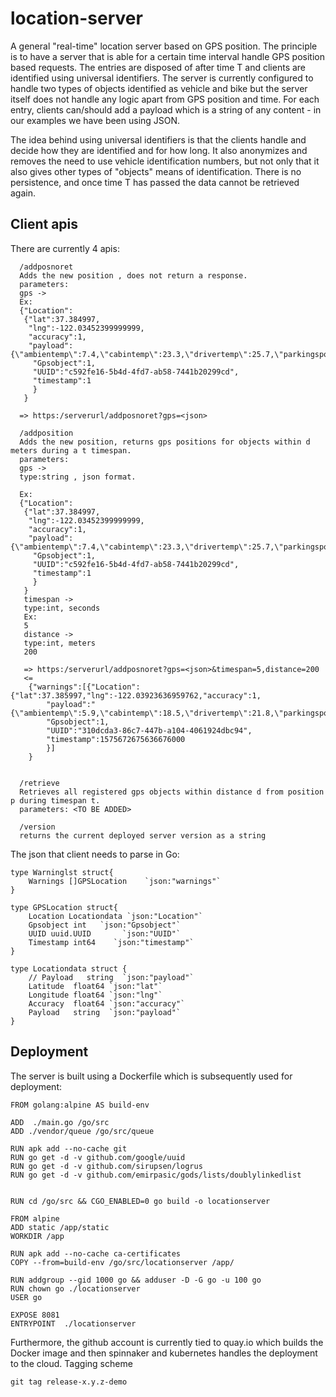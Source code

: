 # location-server

A general "real-time" location server based on GPS position. The principle is to have a server that is able for a certain time interval handle GPS position based requests. The entries are disposed of after time T and clients are identified using universal identifiers. The server is currently configured to handle two types of objects identified as vehicle and bike but the server itself does not handle any logic apart from GPS position and time. For each entry,  clients can/should add a payload which is a string of any content - in our examples we have been using JSON.

The idea behind using universal identifiers is that the clients handle and decide how they are identified and for how long. It also anonymizes and removes the need to use vehicle identification numbers, but not only that it also gives other types of "objects" means of identification. There is no persistence, and once time T has passed the data cannot be retrieved again.

## Client apis
There are currently 4 apis:
```
  /addposnoret
  Adds the new position , does not return a response.
  parameters:
  gps ->
  Ex:
  {"Location":
   {"lat":37.384997,
    "lng":-122.03452399999999,
    "accuracy":1,
    "payload":{\"ambientemp\":7.4,\"cabintemp\":23.3,\"drivertemp\":25.7,\"parkingspots\":36\"}"},
     "Gpsobject":1,
     "UUID":"c592fe16-5b4d-4fd7-ab58-7441b20299cd",
     "timestamp":1
     }
   } 
  
  => https:/serverurl/addposnoret?gps=<json>
  
  /addposition
  Adds the new position, returns gps positions for objects within d meters during a t timespan.
  parameters:
  gps ->
  type:string , json format.
  
  Ex:
  {"Location":
   {"lat":37.384997,
    "lng":-122.03452399999999,
    "accuracy":1,
    "payload":{\"ambientemp\":7.4,\"cabintemp\":23.3,\"drivertemp\":25.7,\"parkingspots\":36\"}"},
     "Gpsobject":1,
     "UUID":"c592fe16-5b4d-4fd7-ab58-7441b20299cd",
     "timestamp":1
     }
   }
   timespan ->
   type:int, seconds
   Ex:
   5
   distance ->
   type:int, meters
   200
   
   => https:/serverurl/addposnoret?gps=<json>&timespan=5,distance=200
   <=
    {"warnings":[{"Location":{"lat":37.385997,"lng":-122.03923636959762,"accuracy":1,
    	"payload":"{\"ambientemp\":5.9,\"cabintemp\":18.5,\"drivertemp\":21.8,\"parkingspots\":94,\"vehicleid\":\"1\"}"},
    	"Gpsobject":1,
    	"UUID":"310dcda3-86c7-447b-a104-4061924dbc94",
    	"timestamp":1575672675636676000
    	}]
    } 

  
  /retrieve
  Retrieves all registered gps objects within distance d from position p during timespan t.
  parameters: <TO BE ADDED>
  
  /version
  returns the current deployed server version as a string
  ```
  
  The json that client needs to parse in Go:
  ```
  type Warninglst struct{
	  Warnings []GPSLocation	`json:"warnings"`
  }

  type GPSLocation struct{
	  Location Locationdata `json:"Location"`
	  Gpsobject int	  `json:"Gpsobject"`
	  UUID uuid.UUID       `json:"UUID"`
	  Timestamp int64    `json:"timestamp"`
  }

  type Locationdata struct {
	  // Payload   string  `json:"payload"`
	  Latitude  float64 `json:"lat"`
	  Longitude float64 `json:"lng"`
	  Accuracy  float64 `json:"accuracy"`
	  Payload   string  `json:"payload"`
  }
  
  ```
## Deployment

The server is built using a Dockerfile which is subsequently used for deployment:

```
FROM golang:alpine AS build-env

ADD  ./main.go /go/src
ADD ./vendor/queue /go/src/queue

RUN apk add --no-cache git
RUN go get -d -v github.com/google/uuid
RUN go get -d -v github.com/sirupsen/logrus
RUN go get -d -v github.com/emirpasic/gods/lists/doublylinkedlist


RUN cd /go/src && CGO_ENABLED=0 go build -o locationserver

FROM alpine
ADD static /app/static
WORKDIR /app

RUN apk add --no-cache ca-certificates
COPY --from=build-env /go/src/locationserver /app/

RUN addgroup --gid 1000 go && adduser -D -G go -u 100 go
RUN chown go ./locationserver
USER go

EXPOSE 8081
ENTRYPOINT  ./locationserver
```
Furthermore, the github account is currently tied to quay.io which builds the Docker image and then spinnaker and kubernetes handles the deployment to the cloud. 
Tagging scheme
```
git tag release-x.y.z-demo
```
